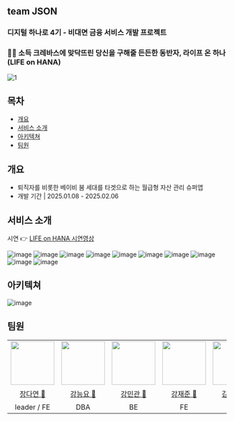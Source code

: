 ## team JSON
### 디지털 하나로 4기 - 비대면 금융 서비스 개발 프로젝트

### 🧗🏻 소득 크레바스에 맞닥뜨린 당신을 구해줄 든든한 동반자, 라이프 온 하나 (LIFE on HANA)
![1](https://github.com/user-attachments/assets/9327a804-e661-4f31-ae4a-e2cfdbad96ad)

## 목차
- [ 개요 ](#개요)
- [ 서비스 소개 ](#서비스-소개)
- [ 아키텍쳐 ](#아키텍쳐)
- [ 팀원 ](#팀원)

## 개요
- 퇴직자를 비롯한 베이비 붐 세대를 타겟으로 하는 월급형 자산 관리 슈퍼앱
- 개발 기간 | 2025.01.08 - 2025.02.06

## 서비스 소개
시연 👉 <a href="https://youtu.be/O2RTzJyLwrQ?si=Po0GjpbyqLVQucqp" target="_blank">LIFE on HANA 시연영상</a>

![image](https://github.com/user-attachments/assets/5a90cae3-b8a3-4ff6-9772-e20670e5a84b)
![image](https://github.com/user-attachments/assets/dd1d387c-516e-4490-b7c9-294abcb03636)
![image](https://github.com/user-attachments/assets/efa901ba-59e2-42a1-ba73-ef681cf7b23d)
![image](https://github.com/user-attachments/assets/f2732005-91d7-4055-be90-302dd7b42e6b)
![image](https://github.com/user-attachments/assets/9d0e631b-6341-4794-b86a-140a8eb4cc9c)
![image](https://github.com/user-attachments/assets/842af34d-bd64-4a36-9474-0a57671695c2)
![image](https://github.com/user-attachments/assets/89c98171-3228-460d-84df-c674b758bd8c)
![image](https://github.com/user-attachments/assets/12e22d49-027a-456f-8048-eb7f745f3d80)
![image](https://github.com/user-attachments/assets/bbc2f728-730a-4eb0-ad3b-66d8daeed88b)
![image](https://github.com/user-attachments/assets/eb885697-332f-403f-8688-f36cbe68c7a6)

## 아키텍쳐
![image](https://github.com/user-attachments/assets/622c7fbc-e410-4e7c-8242-aaf0031e4ae7)
<br/>
  
## 팀원
<table>
  <tr>
    <td><img src="https://github.com/jangdayeon.png" width="100px" /></td>
		<td><img src="https://github.com/teadmu.png" width="100px" /></td>
    <td><img src="https://github.com/mingwan21.png" width="100px" /></td>
    <td><img src="https://github.com/BBZJUN.png" width="100px" /></td>
		<td><img src="https://github.com/yena45.png" width="100px" /></td>
    <td><img src="https://github.com/Kyoungeun-creator.png" width="100px" /></td>
    <td><img src="https://github.com/hyemch.png" width="100px" /></td>
    
  </tr>
  <tr>
  <td align="center"><a href="https://github.com/jangdayeon">장다연 🐳</a></td>	
  <td align="center"><a href="https://github.com/teadmu">강능요 🦥</a></td>
  <td align="center"><a href="https://github.com/mingwan21">강민관 🐢</a></td>
  <td align="center"><a href="https://github.com/BBZJUN">강재준 🐣</a></td>
  <td align="center"><a href="https://github.com/yena45">김예나 🦧</a></td>
  <td align="center"><a href="https://github.com/KyoungEun-creator">조경은 🐿️</a></td>
  <td align="center"><a href="https://github.com/hyemch">천혜민 🧚🏻‍♀️</a></td>	
  </tr>
  	<tr>
    	<td align="center">leader / FE</td>
    	<td align="center">DBA</td>
    	<td align="center">BE</td>
    	<td align="center">FE</td>
    	<td align="center">BE</td>
    	<td align="center">FE</td>
	<td align="center">infra</td>
  </tr>
</table>
